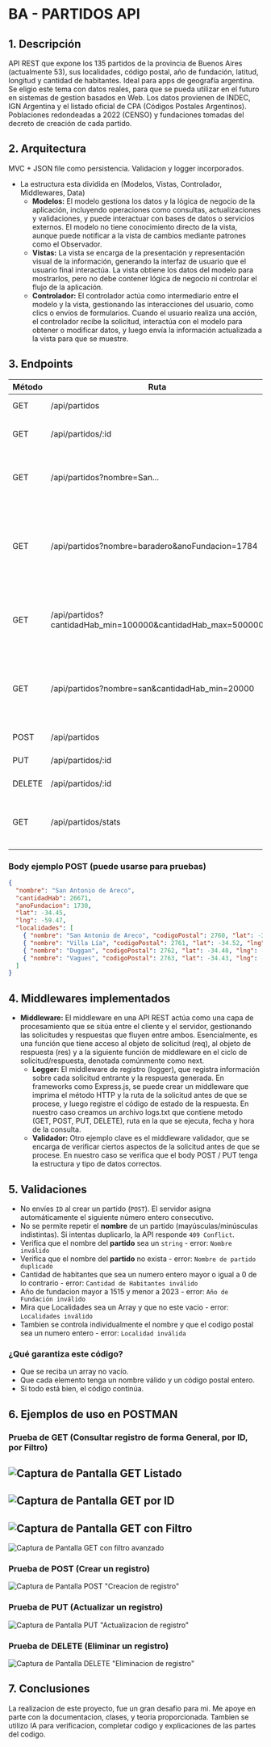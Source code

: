 <!--
 Si queres ver este documento en HTML, estando en Visual Studio Code:
 - Presiona F1 y luego busca o selecciona: Markdown: Abrir vista previa
 - Y listo, tendras otra pestaña con la vista renderizada del documento
-->
# BA - PARTIDOS API

## 1. Descripción
API REST que expone los 135 partidos de la provincia de Buenos Aires (actualmente 53), sus localidades, código postal, año de fundación, latitud, longitud y cantidad de habitantes. Ideal para apps de geografía argentina.
Se eligio este tema con datos reales, para que se pueda utilizar en el futuro en sistemas de gestion basados en Web.
Los datos provienen de INDEC, IGN Argentina y el listado oficial de CPA (Códigos Postales Argentinos).
Poblaciones redondeadas a 2022 (CENSO) y fundaciones tomadas del decreto de creación de cada partido.

## 2. Arquitectura
MVC + JSON file como persistencia.
Validacion y logger incorporados.
* La estructura esta dividida en (Modelos, Vistas, Controlador, Middlewares, Data)
    - **Modelos:** El modelo gestiona los datos y la lógica de negocio de la aplicación, incluyendo operaciones como consultas, actualizaciones y validaciones, y puede interactuar con bases de datos o servicios externos.
    El modelo no tiene conocimiento directo de la vista, aunque puede notificar a la vista de cambios mediante patrones como el Observador.
    - **Vistas:** La vista se encarga de la presentación y representación visual de la información, generando la interfaz de usuario que el usuario final interactúa.
    La vista obtiene los datos del modelo para mostrarlos, pero no debe contener lógica de negocio ni controlar el flujo de la aplicación.
    - **Controlador:** El controlador actúa como intermediario entre el modelo y la vista, gestionando las interacciones del usuario, como clics o envíos de formularios.
    Cuando el usuario realiza una acción, el controlador recibe la solicitud, interactúa con el modelo para obtener o modificar datos, y luego envía la información actualizada a la vista para que se muestre.

## 3. Endpoints

| Método | Ruta                          | Descripción                          | Ejemplo                          |
|--------|-------------------------------|--------------------------------------|----------------------------------|
| GET    | /api/partidos                 | Todos los partidos                   | /api/partidos                    |
| GET    | /api/partidos/:id             | Un partido por ID (1-53)             | /api/partidos/3                  |
| GET    | /api/partidos?nombre=San...   | Filtra por coincidencia parcial o total en "partido" | /api/partidos?nombre=San...      |
| GET    | /api/partidos?nombre=baradero&anoFundacion=1784 | Filtra por partidos que contengan "baradero" en el nombre **y** fundados en 1784 | /api/partidos?nombre=baradero&anoFundacion=1784 |
| GET    | /api/partidos?cantidadHab_min=100000&cantidadHab_max=500000 | Filtra por partidos entre 100 mil y 500 mil habitantes | /api/partidos?cantidadHab_min=100000&cantidadHab_max=500000 |
| GET    | /api/partidos?nombre=san&cantidadHab_min=20000 | partidos que tengan "san" en el nombre **y** 20 mil o más habitantes | /api/partidos?nombre=san&cantidadHab_min=20000 |
| POST   | /api/partidos                 | Crea nuevo partido                   | Ver body abajo                   |
| PUT    | /api/partidos/:id             | Actualiza un partido                 | /api/partidos/7                  |
| DELETE | /api/partidos/:id             | Elimina un partido                   | /api/partidos/11                 |
| GET    | /api/partidos/stats           | Extra: cantidad total + promedio hab | /api/partidos/stats              |

### Body ejemplo POST (puede usarse para pruebas)
```json
{
  "nombre": "San Antonio de Areco",
  "cantidadHab": 26671,
  "anoFundacion": 1730,
  "lat": -34.45,
  "lng": -59.47,
  "localidades": [
    { "nombre": "San Antonio de Areco", "codigoPostal": 2760, "lat": -34.45, "lng": -59.47, "poblacion": 19768 },
    { "nombre": "Villa Lía", "codigoPostal": 2761, "lat": -34.52, "lng": -59.42, "poblacion": 1623 },
    { "nombre": "Duggan", "codigoPostal": 2762, "lat": -34.48, "lng": -59.38, "poblacion": 1114 },
    { "nombre": "Vagues", "codigoPostal": 2763, "lat": -34.43, "lng": -59.52, "poblacion": 600 }
  ]
}
```
## 4. Middlewares implementados

- **Middleware:** El middleware en una API REST actúa como una capa de procesamiento que se sitúa entre el cliente y el servidor, gestionando las solicitudes y respuestas que fluyen entre ambos.
Esencialmente, es una función que tiene acceso al objeto de solicitud (req), al objeto de respuesta (res) y a la siguiente función de middleware en el ciclo de solicitud/respuesta, denotada comúnmente como next.
    - **Logger:** El middleware de registro (logger), que registra información sobre cada solicitud entrante  y la respuesta generada. En frameworks como Express.js, se puede crear un middleware que imprima el método HTTP y la ruta de la solicitud antes de que se procese, y luego registre el código de estado de la respuesta. En nuestro caso creamos un archivo logs.txt que contiene metodo (GET, POST, PUT, DELETE), ruta en la que se ejecuta, fecha y hora de la consulta.
    - **Validador:** Otro ejemplo clave es el middleware validador, que se encarga de verificar ciertos aspectos de la solicitud antes de que se procese. En nuestro caso se verifica que el body POST / PUT tenga la estructura y tipo de datos correctos.

## 5. Validaciones

- No envíes `ID` al crear un partido (`POST`). El servidor asigna automáticamente el siguiente número entero consecutivo.
- No se permite repetir el **nombre** de un partido (mayúsculas/minúsculas indistintas). Si intentas duplicarlo, la API responde `409 Conflict`.
- Verifica que el nombre del **partido** sea un `string` - error: `Nombre inválido`
- Verifica que el nombre del **partido** no exista - error: `Nombre de partido duplicado`
- Cantidad de habitantes que sea un numero entero mayor o igual a 0 de lo contrario - error: `Cantidad de Habitantes inválido`
- Año de fundacion mayor a 1515 y menor a 2023 - error: `Año de Fundación inválido`
- Mira que Localidades sea un Array y que no este vacio - error: `Localidades inválido`
- Tambien se controla individualmente el nombre y que el codigo postal sea un numero entero - error: `Localidad inválida`

### ¿Qué garantiza este código?
- Que se reciba un array no vacío.
- Que cada elemento tenga un nombre válido y un código postal entero.
- Si todo está bien, el código continúa.

## 6. Ejemplos de uso en POSTMAN
### Prueba de GET (Consultar registro de forma General, por ID, por Filtro)
![Captura de Pantalla GET Listado](imagenes/GET_gral.png)
---
![Captura de Pantalla GET por ID](imagenes/GET_id.png)
---
![Captura de Pantalla GET con Filtro](imagenes/GET_filtro.png)
---
![Captura de Pantalla GET con filtro avanzado](imagenes/GET__f_avanzado.png)

### Prueba de POST (Crear un registro)
![Captura de Pantalla POST "Creacion de registro"](imagenes/POST54.png)

### Prueba de PUT (Actualizar un registro)
![Captura de Pantalla PUT "Actualizacion de registro"](imagenes/PUT54.png)

### Prueba de DELETE (Eliminar un registro)
![Captura de Pantalla DELETE "Eliminacion de registro"](imagenes/DELETE.png)

## 7. Conclusiones
La realizacion de este proyecto, fue un gran desafio para mi. Me apoye en parte con la documentacion, clases, y teoria proporcionada. Tambien se utilizo IA para verificacion, completar codigo y explicaciones de las partes del codigo.